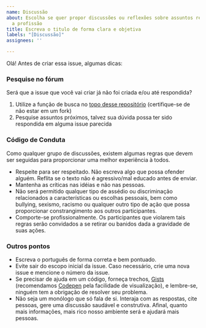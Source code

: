 ```yaml
---
name: Discussão
about: Escolha se quer propor discussões ou reflexões sobre assuntos relacionados
  a profissão
title: Escreva o titulo de forma clara e objetiva
labels: "[Discussão]"
assignees: ''

---
```


Olá! Antes de criar essa issue, algumas dicas:

### Pesquise no fórum
Será que a issue que você vai criar já não foi criada e/ou até respondida?

1. Utilize a função de busca no [topo desse repositório](https://github.com/frontendbr/forum/issues?q=is%3Aissue+is%3Aopen+sort%3Aupdated-desc) (certifique-se de não estar em um fork)
2. Pesquise assuntos próximos, talvez sua dúvida possa ter sido respondida em alguma issue parecida

### Código de Conduta
Como qualquer grupo de discussões, existem algumas regras que devem ser seguidas para proporcionar uma melhor experiência à todos.

* Respeite para ser respeitado. Não escreva algo que possa ofender alguém. Reflita se o texto não é agressivo/mal educado antes de enviar.
* Mantenha as críticas nas idéias e não nas pessoas.
* Não será permitido qualquer tipo de assédio ou discriminação relacionados a características ou escolhas pessoais, bem como bullying, sexismo, racismo ou qualquer outro tipo de ação que possa proporcionar constrangimento aos outros participantes.
* Comporte-se profissionalmente. Os participantes que violarem tais regras serão convidados a se retirar ou banidos dada a gravidade de suas ações.

### Outros pontos
* Escreva o português de forma correta e bem pontuado.
* Evite sair do escopo inicial da issue. Caso necessário, crie uma nova issue e mencione o número da issue.
* Se precisar de ajuda em um código, forneça trechos, [Gists](https://gist.github.com/) (recomendamos [Codepen](https://codepen.io/) pela facilidade de visualização), e lembre-se, ninguém tem a obrigação de resolver seu problema.
* Não seja um monólogo que só fala de si. Interaja com as respostas, cite pessoas, gere uma discussão saudável e construtiva. Afinal, quanto mais informações, mais rico nosso ambiente será e ajudará mais pessoas.
